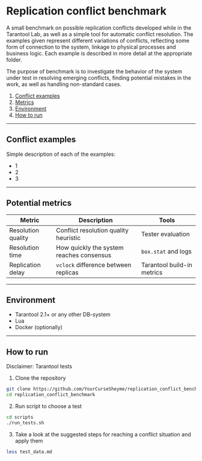 # Replication conflict benchmark

A small benchmark on possible replication conflicts developed while in the Tarantool Lab, as well as a simple tool for
automatic conflict resolution. The examples given represent different variations of conflicts, reflecting some form of
connection to the system, linkage to physical processes and business logic. Each example is described in more detail
at the appropriate folder.

The purpose of benchmark is to investigate the behavior of the system under test in resolving emerging conflicts,
finding potential mistakes in the work, as well as handling non-standard cases.

1. [Conflict examples](#Conflict-examples)
2. [Metrics](#Potential-metrics)
3. [Environment](#Environment)
4. [How to run](#How-to-run)

---

## Conflict examples

Simple description of each of the examples:

- 1
- 2
- 3

---

## Potential metrics

| Metric             | Description                              | Tools                       |
|--------------------|------------------------------------------|-----------------------------|
| Resolution quality | Conflict resolution quality heuristic    | Tester evaluation           |
| Resolution time    | How quickly the system reaches consensus | `box.stat` and logs         |
| Replication delay  | `vclock` difference between replicas     | Tarantool build-in metrics  |

---

## Environment

- Tarantool 2.1+ or any other DB-system
- Lua
- Docker (optionally)

---

## How to run

Disclaimer: Tarantool tests

1. Clone the repository

```bash
git clone https://github.com/YourCurseSheyme/replication_conflict_benchmark.git
cd replication_conflict_benchmark
```

2. Run script to choose a test

```bash
cd scripts
./run_tests.sh
```

3. Take a look at the suggested steps for reaching a conflict situation and apply them

```bash
less test_data.md
```

